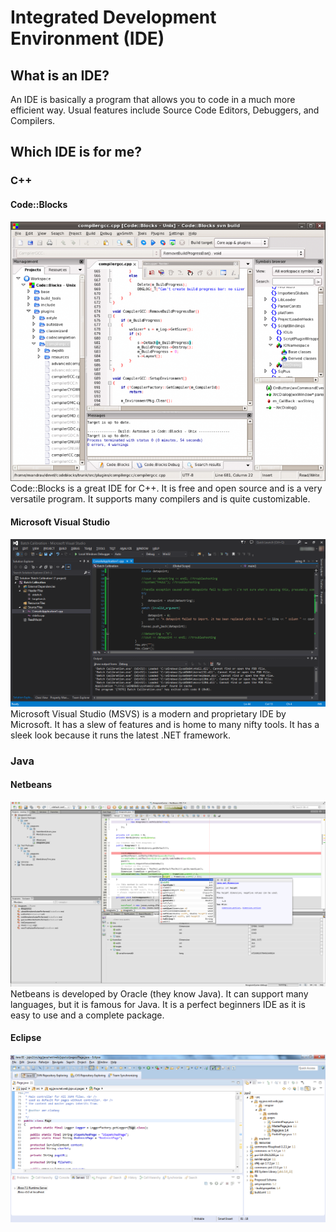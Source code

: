 # Integrated Development Environment (IDE)
## What is an IDE?
An IDE is basically a program that allows you to code in a much more efficient way. Usual features include Source Code Editors, Debuggers, and Compilers.
## Which IDE is for me?
### C++
#### Code::Blocks
![](cb.png)
Code::Blocks is a great IDE for C++. It is free and open source and is a very versatile program. It supports many compilers and is quite customizable.

#### Microsoft Visual Studio
![](msvs.png)
Microsoft Visual Studio (MSVS) is a modern and proprietary IDE by Microsoft. It has a slew of features and is home to many nifty tools. It has a sleek look because it runs the latest .NET framework.

### Java
#### Netbeans
![](netbeans.png)
Netbeans is developed by Oracle (they know Java). It can support many languages, but it is famous for Java. It is a perfect beginners IDE as it is easy to use and a complete package.

#### Eclipse
![](eclipse.png)